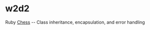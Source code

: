 # w2d2

Ruby [Chess](https://github.com/karenling/Chess) -- Class inheritance, encapsulation, and error handling
